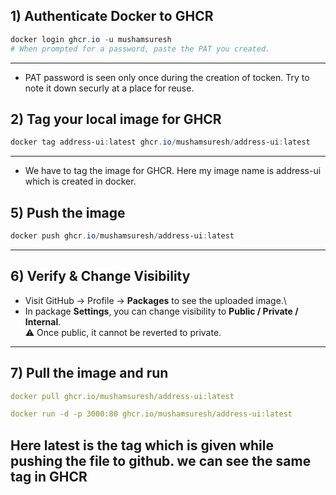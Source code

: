 
## 1) Authenticate Docker to GHCR

``` powershell
docker login ghcr.io -u mushamsuresh
# When prompted for a password, paste the PAT you created.

```

------------------------------------------------------------------------
- PAT password is seen only once during the creation of tocken. Try to note it down securly at a place for reuse.
## 2) Tag your local image for GHCR

``` powershell
docker tag address-ui:latest ghcr.io/mushamsuresh/address-ui:latest
```

------------------------------------------------------------------------
- We have to tag the image for GHCR. Here my image name is  address-ui which is created in docker. 
## 5) Push the image

``` powershell
docker push ghcr.io/mushamsuresh/address-ui:latest
```

------------------------------------------------------------------------

## 6) Verify & Change Visibility

-   Visit GitHub → Profile → **Packages** to see the uploaded image.\
-   In package **Settings**, you can change visibility to **Public /
    Private / Internal**.\
    ⚠️ Once public, it cannot be reverted to private.

------------------------------------------------------------------------

## 7) Pull the image and run 



``` yaml
docker pull ghcr.io/mushamsuresh/address-ui:latest

docker run -d -p 3000:80 ghcr.io/mushamsuresh/address-ui:latest

```
Here latest is the tag which is given while pushing the file to github. we can see the same tag in GHCR
------------------------------------------------------------------------




